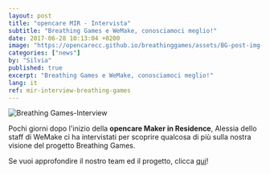 ```yaml
---
layout: post
title: "opencare MIR - Intervista"
subtitle: "Breathing Games e WeMake, conosciamoci meglio!"
date: 2017-06-28 10:13:04 +0200
image: "https://opencarecc.github.io/breathinggames/assets/BG-post-img-interview.jpg"
categories: ["news"]
by: "Silvia"
published: true
excerpt: "Breathing Games e WeMake, conosciamoci meglio!"
lang: it
ref: mir-interview-breathing-games
---
```


<img src="https://opencarecc.github.io/breathinggames/assets/BG-post-img-interview.jpg" alt="Breathing Games-Interview">

Pochi giorni dopo l'inizio della <b>opencare Maker in Residence</b>, Alessia dello staff di WeMake ci ha intervistati per scoprire qualcosa di più sulla nostra visione del progetto Breathing Games.

Se vuoi approfondire il nostro team ed il progetto, clicca  [qui](http://wemake.cc/2017/07/17/wemake-stories-breathing-games-and-their-free-software-project/)!
